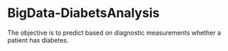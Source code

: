 # BigData-DiabetsAnalysis
The objective is to predict based on diagnostic measurements whether a patient has diabetes.
